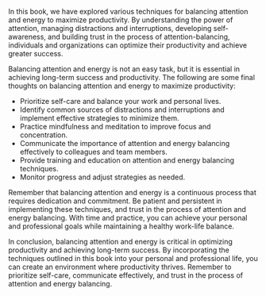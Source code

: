 
In this book, we have explored various techniques for balancing attention and energy to maximize productivity. By understanding the power of attention, managing distractions and interruptions, developing self-awareness, and building trust in the process of attention-balancing, individuals and organizations can optimize their productivity and achieve greater success.

Balancing attention and energy is not an easy task, but it is essential in achieving long-term success and productivity. The following are some final thoughts on balancing attention and energy to maximize productivity:

* Prioritize self-care and balance your work and personal lives.
* Identify common sources of distractions and interruptions and implement effective strategies to minimize them.
* Practice mindfulness and meditation to improve focus and concentration.
* Communicate the importance of attention and energy balancing effectively to colleagues and team members.
* Provide training and education on attention and energy balancing techniques.
* Monitor progress and adjust strategies as needed.

Remember that balancing attention and energy is a continuous process that requires dedication and commitment. Be patient and persistent in implementing these techniques, and trust in the process of attention and energy balancing. With time and practice, you can achieve your personal and professional goals while maintaining a healthy work-life balance.

In conclusion, balancing attention and energy is critical in optimizing productivity and achieving long-term success. By incorporating the techniques outlined in this book into your personal and professional life, you can create an environment where productivity thrives. Remember to prioritize self-care, communicate effectively, and trust in the process of attention and energy balancing.
